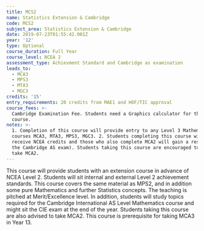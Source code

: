 ```yaml
---
title: MCS2
name: Statistics Extension & Cambridge
code: MCS2
subject_area: Statistics Extension & Cambridge
date: 2019-07-23T01:55:42.001Z
year: '12'
type: Optional
course_duration: Full Year
course_level: NCEA 2
assessment_type: Achievment Standard and Cambridge as examination
leads_to:
  - MCA3
  - MPS3
  - MTA3
  - MGC3
credits: '15'
entry_requirements: 20 credits from MAE1 and HOF/TIC approval
course_fees: >-
  Cambridge Examination Fee. Students need a Graphics calculator for this
  course.
notes: >-
  1. Completion of this course will provide entry to any Level 3 Mathematics
  courses MCA3, MTA3, MPS3, MGC3. 2. Students completing this course will
  receive NCEA credits and those who also complete MCA2 will gain a result in
  the Cambridge AS exam). Students taking this course are encouraged to also
  take MCA2.
---
```

This course will provide students with an extension course in advance of NCEA Level 2. Students will sit internal and external Level 2 achievement standards. This course covers the same material as MPS2, and in addition some pure Mathematics and further Statistics concepts. The teaching is pitched at Merit/Excellence level. In addition, students will study topics required for the Cambridge International AS Level Mathematics course and might sit the CIE exam at the end of the year. Students taking this course are also advised to take MCA2. This course is prerequisite for taking MCA3 in Year 13.
